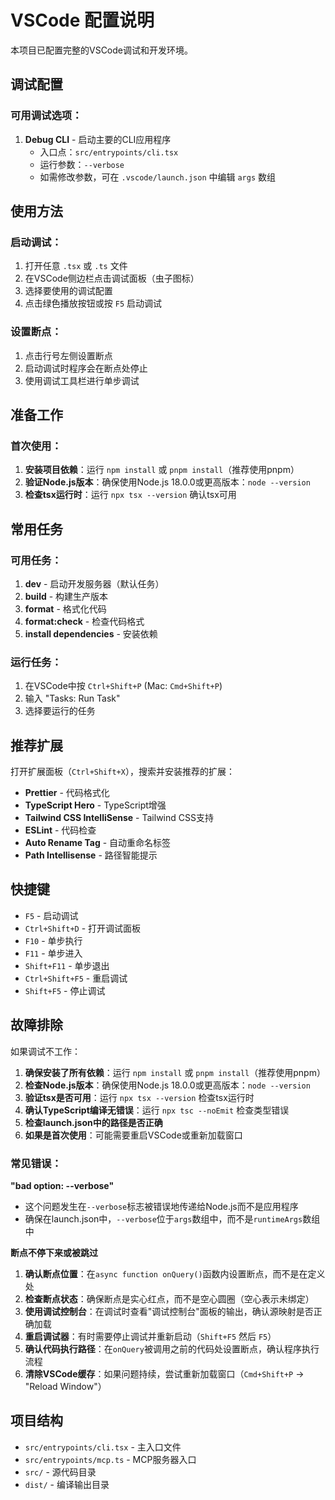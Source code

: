 # VSCode 配置说明

本项目已配置完整的VSCode调试和开发环境。

## 调试配置

### 可用调试选项：

1. **Debug CLI** - 启动主要的CLI应用程序
   - 入口点：`src/entrypoints/cli.tsx`
   - 运行参数：`--verbose`
   - 如需修改参数，可在 `.vscode/launch.json` 中编辑 `args` 数组

## 使用方法

### 启动调试：

1. 打开任意 `.tsx` 或 `.ts` 文件
2. 在VSCode侧边栏点击调试面板（虫子图标）
3. 选择要使用的调试配置
4. 点击绿色播放按钮或按 `F5` 启动调试

### 设置断点：

1. 点击行号左侧设置断点
2. 启动调试时程序会在断点处停止
3. 使用调试工具栏进行单步调试

## 准备工作

### 首次使用：

1. **安装项目依赖**：运行 `npm install` 或 `pnpm install`（推荐使用pnpm）
2. **验证Node.js版本**：确保使用Node.js 18.0.0或更高版本：`node --version`
3. **检查tsx运行时**：运行 `npx tsx --version` 确认tsx可用

## 常用任务

### 可用任务：

1. **dev** - 启动开发服务器（默认任务）
2. **build** - 构建生产版本
3. **format** - 格式化代码
4. **format:check** - 检查代码格式
5. **install dependencies** - 安装依赖

### 运行任务：

1. 在VSCode中按 `Ctrl+Shift+P` (Mac: `Cmd+Shift+P`)
2. 输入 "Tasks: Run Task"
3. 选择要运行的任务

## 推荐扩展

打开扩展面板（`Ctrl+Shift+X`），搜索并安装推荐的扩展：

- **Prettier** - 代码格式化
- **TypeScript Hero** - TypeScript增强
- **Tailwind CSS IntelliSense** - Tailwind CSS支持
- **ESLint** - 代码检查
- **Auto Rename Tag** - 自动重命名标签
- **Path Intellisense** - 路径智能提示

## 快捷键

- `F5` - 启动调试
- `Ctrl+Shift+D` - 打开调试面板
- `F10` - 单步执行
- `F11` - 单步进入
- `Shift+F11` - 单步退出
- `Ctrl+Shift+F5` - 重启调试
- `Shift+F5` - 停止调试

## 故障排除

如果调试不工作：

1. **确保安装了所有依赖**：运行 `npm install` 或 `pnpm install`（推荐使用pnpm）
2. **检查Node.js版本**：确保使用Node.js 18.0.0或更高版本：`node --version`
3. **验证tsx是否可用**：运行 `npx tsx --version` 检查tsx运行时
4. **确认TypeScript编译无错误**：运行 `npx tsc --noEmit` 检查类型错误
5. **检查launch.json中的路径是否正确**
6. **如果是首次使用**：可能需要重启VSCode或重新加载窗口

### 常见错误：

**"bad option: --verbose"**
- 这个问题发生在`--verbose`标志被错误地传递给Node.js而不是应用程序
- 确保在launch.json中，`--verbose`位于`args`数组中，而不是`runtimeArgs`数组中

**断点不停下来或被跳过**
1. **确认断点位置**：在`async function onQuery()`函数内设置断点，而不是在定义处
2. **检查断点状态**：确保断点是实心红点，而不是空心圆圈（空心表示未绑定）
3. **使用调试控制台**：在调试时查看"调试控制台"面板的输出，确认源映射是否正确加载
4. **重启调试器**：有时需要停止调试并重新启动（`Shift+F5` 然后 `F5`）
5. **确认代码执行路径**：在`onQuery`被调用之前的代码处设置断点，确认程序执行流程
6. **清除VSCode缓存**：如果问题持续，尝试重新加载窗口（`Cmd+Shift+P` → "Reload Window"）

## 项目结构

- `src/entrypoints/cli.tsx` - 主入口文件
- `src/entrypoints/mcp.ts` - MCP服务器入口
- `src/` - 源代码目录
- `dist/` - 编译输出目录
